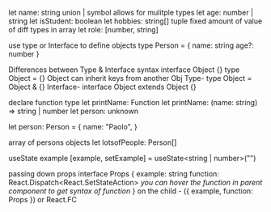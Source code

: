 let name: string
union | symbol allows for mulitple types
let age: number | string
let isStudent: boolean
let hobbies: string[]
 tuple fixed amount of value of diff types in array
 let role: [number, string]

use type or Interface to define objects
 type Person = {
   name: string
   age?: number
 }

 Differences between Type & Interface
 syntax interface Object {} type Object = {}
 Object can inherit keys from another Obj 
 Type- type Object = Object & {}
 Interface- interface Object extends Object {}

declare function type
 let printName: Function
 let printName: (name: string) => string | number
 let person: unknown

 let person: Person = {
   name: "Paolo",
 }

array of persons objects
 let lotsofPeople: Person[]

 useState example
    [example, setExample] = useState<string | number>("")

passing down props
    interface Props {
        example: string
        function: React.Dispatch<React.SetStateAction<string>> *you can hover the function in parent component to get syntax of function*
    }
    on the child - ({ example, function: Props }) or React.FC<Props>
